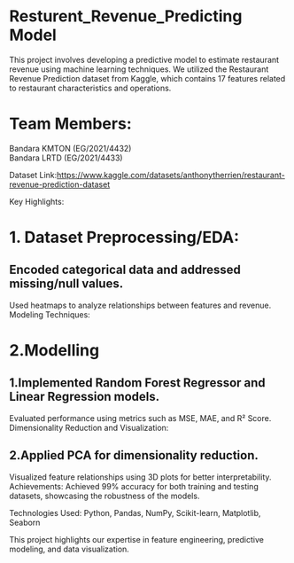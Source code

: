 # Resturent_Revenue_Predicting Model

This project involves developing a predictive model to estimate restaurant revenue using machine learning techniques. We utilized the Restaurant Revenue Prediction dataset from Kaggle, which contains 17 features related to restaurant characteristics and operations.

# Team Members:

Bandara KMTON (EG/2021/4432) <br>
Bandara LRTD (EG/2021/4433)

Dataset Link:https://www.kaggle.com/datasets/anthonytherrien/restaurant-revenue-prediction-dataset

Key Highlights:

# 1. Dataset Preprocessing/EDA:

## Encoded categorical data and addressed missing/null values.
Used heatmaps to analyze relationships between features and revenue.
Modeling Techniques:

# 2.Modelling

## 1.Implemented Random Forest Regressor and Linear Regression models.
Evaluated performance using metrics such as MSE, MAE, and R² Score.
Dimensionality Reduction and Visualization:

## 2.Applied PCA for dimensionality reduction.
Visualized feature relationships using 3D plots for better interpretability.
Achievements:
Achieved 99% accuracy for both training and testing datasets, showcasing the robustness of the models.

Technologies Used: Python, Pandas, NumPy, Scikit-learn, Matplotlib, Seaborn

This project highlights our expertise in feature engineering, predictive modeling, and data visualization.
